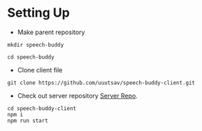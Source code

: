
# Setting Up

- Make parent repository
```
mkdir speech-buddy
```
```
cd speech-buddy
```
- Clone client file
```
git clone https://github.com/uuutsav/speech-buddy-client.git
```
- Check out server repository
 [Server Repo](https://github.com/uuutsav/speech-buddy-server).


```
cd speech-buddy-client
npm i
npm run start
```
